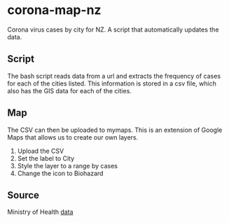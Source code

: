 # corona-map-nz
Corona virus cases by city for NZ. A script that automatically updates the data.

## Script
The bash script reads data from a url and extracts the frequency of cases for each of the cities listed. 
This information is stored in a csv file, which also has the GIS data for each of the cities. 

## Map
The CSV can then be uploaded to mymaps. This is an extension of Google Maps that allows us to create our own layers.
1. Upload the CSV 
2. Set the label to City
3. Style the layer to a range by cases 
4. Change the icon to Biohazard 

## Source
Ministry of Health [data](https://www.health.govt.nz/our-work/diseases-and-conditions/covid-19-novel-coronavirus/covid-19-current-cases)
